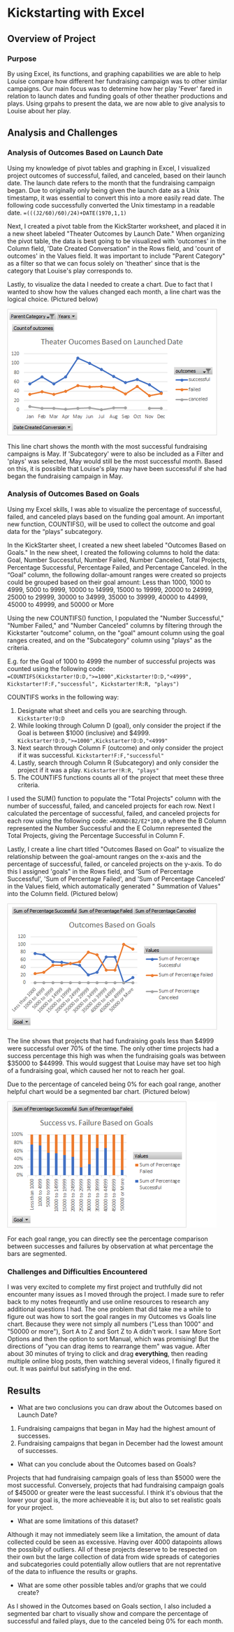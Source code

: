 # Kickstarting with Excel

## Overview of Project

### Purpose
By using Excel, its functions, and graphing capabilities we are able to help Louise compare how different her fundraising campaign was to other similar campaigns. Our main focus was to determine how her play 'Fever' fared in relation to launch dates and funding goals of other theather productions and plays. Using grpahs to present the data, we are now able to give analysis to Louise about her play.

## Analysis and Challenges

### Analysis of Outcomes Based on Launch Date

Using my knowledge of pivot tables and graphing in Excel, I visualized project outcomes of successful, failed, and canceled, based on their launch date. The launch date refers to the month that the fundraising campaign began. Due to originally only being given the launch date as a Unix timestamp, it was essential to convert this into a more easily read date. The following code successfully converted the Unix timestamp in a readable date. `=(((J2/60)/60)/24)+DATE(1970,1,1)`

Next, I created a pivot table from the KickStarter worksheet, and placed it in a new sheet labeled "Theater Outcomes by Launch Date." When organizing the pivot table, the data is best going to be visualized with 'outcomes' in the Column field, 'Date Created Conversation" in the Rows field, and 'count of outcomes' in the Values field. It was important to include "Parent Category" as a filter so that we can focus solely on 'theather' since that is the category that Louise's play corresponds to. 

Lastly, to visualize the data I needed to create a chart. Due to fact that I wanted to show how the values changed each month, a line chart was the logical choice. (Pictured below)

![alt text](https://github.com/willenny/kickstarter-analysis/blob/main/Theater_Outcomes_vs_Launch.png?raw=true)

This line chart shows the month with the most successful fundraising campaigns is May. If 'Subcategory' were to also be included as a Filter and 'plays' was selected, May would still be the most successful month. Based on this, it is possible that Louise's play may have been successful if she had began the fundraising campaign in May. 

### Analysis of Outcomes Based on Goals

Using my Excel skills, I was able to visualize the percentage of successful, failed, and canceled plays based on the funding goal amount. An important new function, COUNTIFS(), will be used to collect the outcome and goal data for the “plays” subcategory. 

In the KickStarter sheet, I created a new sheet labeled "Outcomes Based on Goals." In the new sheet, I created the following columns to hold the data: 
Goal, Number Successful, Number Failed, Number Canceled, Total Projects, Percentage Successful, Percentage Failed, and Percentage Canceled. 
In the “Goal” column, the following dollar-amount ranges were created so projects could be grouped based on their goal amount: 
Less than 1000, 1000 to 4999, 5000 to 9999, 10000 to 14999, 15000 to 19999, 20000 to 24999, 25000 to 29999, 30000 to 34999, 35000 to 39999, 40000 to 44999, 45000 to 49999, and 50000 or More

Using the new COUNTIFS() function, I populated the "Number Successful," "Number Failed," and "Number Canceled" columns by filtering through the Kickstarter "outcome" column, on the "goal" amount column using the goal ranges created, and on the "Subcategory" column using "plays" as the criteria.

E.g. for the Goal of 1000 to 4999 the number of successful projects was counted using the following code:
`=COUNTIFS(Kickstarter!D:D,">=1000",Kickstarter!D:D,"<4999", Kickstarter!F:F,"successful", Kickstarter!R:R, "plays")`

COUNTIFS works in the following way: 
1. Designate what sheet and cells you are searching through. `Kickstarter!D:D`
2. While looking through Column D (goal), only consider the project if the Goal is between $1000 (inclusive) and $4999. `Kickstarter!D:D,">=1000",Kickstarter!D:D,"<4999"`
3. Next search through Column F (outcome) and only consider the project if it was successful. `Kickstarter!F:F,"successful"`
4. Lastly, search through Column R (Subcategory) and only consider the project if it was a play. `Kickstarter!R:R, "plays"`
5. The COUNTIFS functions counts all of the project that meet these three criteria. 

I used the SUM() function to populate the "Total Projects" column with the number of successful, failed, and canceled projects for each row.
Next I calculated the percentage of successful, failed, and canceled projects for each row using the following code: `=ROUND(B2/E2*100,0` where the B Column represented the Number Successful and the E Column represented the Total Projects, giving the Percentage Successful in Column F. 

Lastly, I create a line chart titled "Outcomes Based on Goal" to visualize the relationship between the goal-amount ranges on the x-axis and the percentage of successful, failed, or canceled projects on the y-axis. To do this I assigned 'goals" in the Rows field, and 'Sum of Percentage Successful', 'Sum of Percentage Failed', and 'Sum of Percentage Canceled' in the Values field, which automatically generated " Summation of Values" into the Column field. (Pictured below) 

![alt text](https://github.com/willenny/kickstarter-analysis/blob/main/Outcomes_vs_Goals.png?raw=true)

The line shows that projects that had fundraising goals less than $4999 were successful over 70% of the time. The only other time projects had a success percentage this high was when the fundraising goals was between $35000 to $44999. This would suggest that Louise may have set too high of a fundraising goal, which caused her not to reach her goal. 

Due to the percentage of canceled being 0% for each goal range, another helpful chart would be a segmented bar chart. (Pictured below)

![alt text](https://github.com/willenny/kickstarter-analysis/blob/main/Outcomes_vs_Goals_Segmented_BarChart.png?raw=true)

For each goal range, you can directly see the percentage comparison between successes and failures by observation at what percentage the bars are segmented.  

### Challenges and Difficulties Encountered

I was very excited to complete my first project and truthfully did not encounter many issues as I moved through the project. I made sure to refer back to my notes freqeuntly and use online resources to research any additional questions I had. The one problem that did take me a while to figure out was how to sort the goal ranges in my Outcomes vs Goals line chart. Because they were not simply all numbers ("Less than 1000" and "50000 or more"), Sort A to Z and Sort Z to A didn't work. I saw More Sort Options and then the option to sort Manual, which was promising! But the directions of "you can drag items to rearrange them" was vague. After about 30 minutes of trying to click and drag **everything**, then reading multiple online blog posts, then watching several videos, I finally figured it out. It was painful but satisfying in the end. 

## Results

- What are two conclusions you can draw about the Outcomes based on Launch Date?

1. Fundraising campaigns that began in May had the highest amount of successes. 
2. Fundraising campaigns that began in December had the lowest amount of successes. 

- What can you conclude about the Outcomes based on Goals?

Projects that had fundraising campaign goals of less than $5000 were the most successful. Conversely, projects that had fundraising campaign goals of $45000 or greater were the least successful. I think it's obvious that the lower your goal is, the more achieveable it is; but also to set realistic goals for your project. 

- What are some limitations of this dataset?

Although it may not immediately seem like a limitation, the amount of data collected could be seen as excessive. Having over 4000 datapoints allows the possibily of outliers. All of these projects deserve to be respected on their own but the large collection of data from wide spreads of categories and subcategories could potentially allow outliers that are not reprentative of the data to influence the results or graphs. 
- What are some other possible tables and/or graphs that we could create?

As I showed in the Outcomes based on Goals section, I also included a segmented bar chart to visually show and compare the percentage of successful and failed plays, due to the canceled being 0% for each month. 
